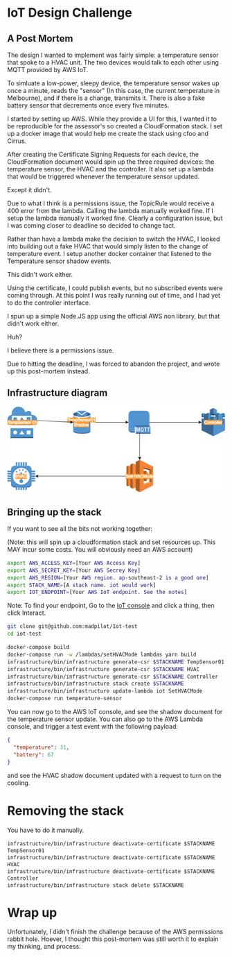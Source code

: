 # IoT Design Challenge
## A Post Mortem

The design I wanted to implement was fairly simple: a temperature sensor that spoke to a HVAC unit. The two devices would talk to each other using MQTT provided by AWS IoT.

To simluate a low-power, sleepy device, the temperature sensor wakes up once a minute, reads the "sensor" (In this case, the current temperature in Melbourne), and if there is a change, transmits it. There is also a fake battery sensor that decrements once every five minutes.

I started by setting up AWS. While they provide a UI for this, I wanted it to be reproducible for the assessor's so created a CloudFormation stack. I set up a docker image that would help me create the stack using cfoo and Cirrus.

After creating the Certificate Signing Requests for each device, the CloudFormation document would spin up the three required devices: the temperature sensor, the HVAC and the controller. It also set up a lambda that would be triggered whenever the temperature sensor updated.

Except it didn't.

Due to what I think is a permissions issue, the TopicRule would receive a 400 error from the lambda. Calling the lambda manually worked fine. If I setup the lambda manually it worked fine. Clearly a configuration issue, but I was coming closer to deadline so decided to change tact.

Rather than have a lambda make the decision to switch the HVAC, I looked into building out a fake HVAC that would simply listen to the change of temperature event. I setup another docker container that listened to the Temperature sensor shadow events.

This didn't work either.

Using the certificate, I could publish events, but no subscribed events were coming through. At this point I was really running out of time, and I had yet to do the controller interface.

I spun up a simple Node.JS app using the official AWS non library, but that didn't work either.

Huh?

I believe there is a permissions issue.

Due to hitting the deadline, I was forced to abandon the project, and wrote up this post-mortem instead.

## Infrastructure diagram

![](https://raw.githubusercontent.com/madpilot/iot-test/master/infrastructure.png)

## Bringing up the stack

If you want to see all the bits not working together:

(Note: this will spin up a cloudformation stack and set resources up. This MAY incur some costs. You will obviously need an AWS  account)

```bash
export AWS_ACCESS_KEY=[Your AWS Access Key]
export AWS_SECRET_KEY=[Your AWS Secrey Key]
export AWS_REGION=[Your AWS region. ap-southeast-2 is a good one]
export STACK_NAME=[A stack name. iot would work]
export IOT_ENDPOINT=[Your AWS IoT endpoint. See the notes]
```

Note: To find your endpoint, Go to the [IoT console](https://ap-southeast-2.console.aws.amazon.com/iotv2/home?region=ap-southeast-2#/thinghub) and click a thing, then click Interact.

```bash
git clone git@github.com:madpilot/Iot-test
cd iot-test
```

```bash
docker-compose build
docker-compose run -w /lambdas/setHVACMode lambdas yarn build
infrastructure/bin/infrastructure generate-csr $STACKNAME TempSensor01
infrastructure/bin/infrastructure generate-csr $STACKNAME HVAC
infrastructure/bin/infrastructure generate-csr $STACKNAME Controller
infrastructure/bin/infrastructure stack create $STACKNAME
infrastructure/bin/infrastructure update-lambda iot SetHVACMode
docker-compose run temperature-sensor
```

You can now go to the AWS IoT console, and see the shadow document for the temperature sensor update. You can also go to the AWS Lambda console, and trigger a test event with the following payload:

```json
{
  "temperature": 31,
  "battery": 67
}
```
and see the HVAC shadow document updated with a request to turn on the cooling.

# Removing the stack

You have to do it manually.

```
infrastructure/bin/infrastructure deactivate-certificate $STACKNAME TempSensor01
infrastructure/bin/infrastructure deactivate-certificate $STACKNAME HVAC
infrastructure/bin/infrastructure deactivate-certificate $STACKNAME Controller
infrastructure/bin/infrastructure stack delete $STACKNAME
```
# Wrap up

Unfortunately, I didn't finish the challenge because of the AWS permissions rabbit hole. Hoever, I thought this post-mortem was still worth it to explain my thinking, and process.
